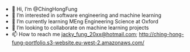 - 👋 Hi, I’m @ChingHongFung
- 👀 I’m interested in software engineering and machine learning
- 🌱 I’m currently learning MEng Engineering Science at Oxford
- 💞️ I’m looking to collaborate on machine learning projects
- 📫 How to reach me jacky_fung_20xx@hotmail.com; http://ching-hong-fung-portfolio.s3-website.eu-west-2.amazonaws.com/    

<!---
ChingHongFung/ChingHongFung is a ✨ special ✨ repository because its `README.md` (this file) appears on your GitHub profile.
You can click the Preview link to take a look at your changes.
--->
